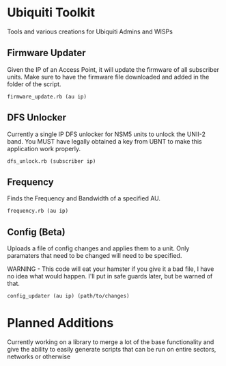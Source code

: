 Ubiquiti Toolkit
================

Tools and various creations for Ubiquiti Admins and WISPs

Firmware Updater
----------------

Given the IP of an Access Point, it will update the firmware of all subscriber units. Make sure to have the firmware file downloaded and added in the folder of the script.

    firmware_update.rb (au ip)

DFS Unlocker
------------

Currently a single IP DFS unlocker for NSM5 units to unlock the UNII-2 band. You MUST have legally obtained a key from UBNT to make this application work properly.

    dfs_unlock.rb (subscriber ip)

Frequency
---------

Finds the Frequency and Bandwidth of a specified AU.

    frequency.rb (au ip)

Config (Beta)
-------------

Uploads a file of config changes and applies them to a unit. Only paramaters that need to be changed will need to be specified. 

WARNING - This code will eat your hamster if you give it a bad file, I have no idea what would happen. I'll put in safe guards later, but be warned of that.

    config_updater (au ip) (path/to/changes)

Planned Additions
=================

Currently working on a library to merge a lot of the base functionality and give the ability to easily generate scripts that can be run on entire sectors, networks or otherwise

